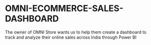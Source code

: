 # OMNI-ECOMMERCE-SALES-DASHBOARD
The owner of OMNI Store wants us to help them create a dashboard to track and analyze their online sales across India through Power BI
